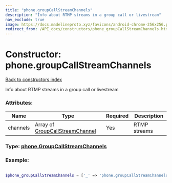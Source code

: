 ```yaml
---
title: "phone.groupCallStreamChannels"
description: "Info about RTMP streams in a group call or livestream"
nav_exclude: true
image: https://docs.madelineproto.xyz/favicons/android-chrome-256x256.png
redirect_from: /API_docs/constructors/phone_groupCallStreamChannels.html
---
```

# Constructor: phone.groupCallStreamChannels  
[Back to constructors index](/API_docs/constructors/index.html)



Info about RTMP streams in a group call or livestream

### Attributes:

| Name     |    Type       | Required | Description |
|----------|---------------|----------|-------------|
|channels|Array of [GroupCallStreamChannel](/API_docs/types/GroupCallStreamChannel.html) | Yes|RTMP streams|



### Type: [phone.GroupCallStreamChannels](/API_docs/types/phone.GroupCallStreamChannels.html)


### Example:

```php

$phone_groupCallStreamChannels = ['_' => 'phone.groupCallStreamChannels', 'channels' => [GroupCallStreamChannel, GroupCallStreamChannel]];
```  
